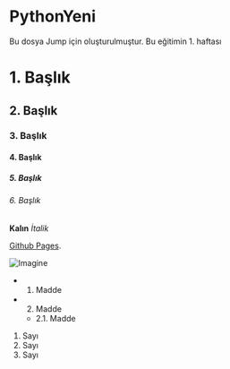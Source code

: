 # PythonYeni
Bu dosya Jump için oluşturulmuştur.
Bu eğitimin 1. haftası

# 1. Başlık
## 2. Başlık
### 3. Başlık
#### 4. Başlık
##### 5. Başlık
###### 6. Başlık

**Kalın**
*İtalik*

[Github Pages](https://pages.github.com/).

![Imagine](https://myoctocat.com/assets/imagines/base-octocat.svg)
- 1. Madde
- 2. Madde
    - 2.1. Madde
1. Sayı
2. Sayı
3. Sayı

